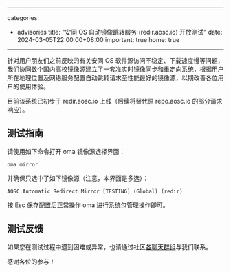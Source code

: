 
---
categories:
  - advisories
title: "安同 OS 自动镜像跳转服务 (redir.aosc.io) 开放测试"
date: 2024-03-05T22:00:00+08:00
important: true
home: true
---
针对用户朋友们之前反映的有关安同 OS 软件源访问不稳定、下载速度慢等问题，我们协同数个国内高校镜像源建立了一套准实时镜像同步和重定向系统，根据用户所在地理位置及网络服务配置自动跳转请求至性能最好的镜像源，以期改善各位用户的使用体验。

目前该系统已初步于 redir.aosc.io 上线（后续将替代原 repo.aosc.io 的部分请求响应）。

## 测试指南

请使用如下命令打开 oma 镜像源选择界面：
```
oma mirror
```
并确保只选中了如下镜像源（注意，本界面是多选）：
```
AOSC Automatic Redirect Mirror [TESTING] (Global) (redir)
```
按 Esc 保存配置后正常操作 oma 进行系统包管理操作即可。

## 测试反馈

如果您在测试过程中遇到困难或异常，也请通过社区[各聊天群组](https://aosc.io/contact)与我们联系。

感谢各位的参与！
